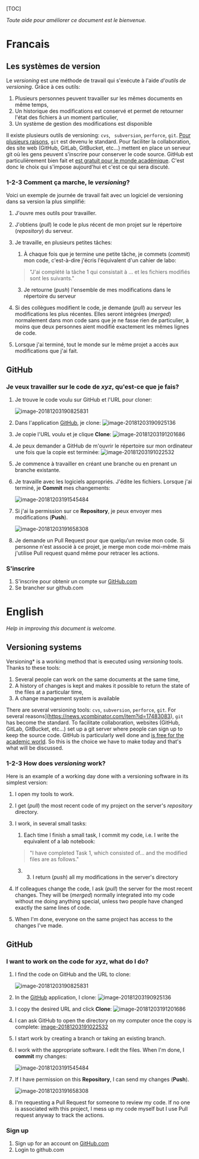 [TOC]

*Toute aide pour améliorer ce document est le bienvenue.*

# Francais

## Les systèmes de version

Le *versioning* est une méthode de travail qui s'exécute à l'aide *d'outils de versioning*. Grâce à ces outils:

1. Plusieurs personnes peuvent travailler sur les mêmes documents en même temps,
2. Un historique des modifications est conservé et permet de retourner l'état des fichiers à un moment particulier,
3. Un système de gestion des modifications est disponible

Il existe plusieurs outils de versioning: `cvs`, ` subversion`,  `perforce`,  `git`. [Pour plusieurs raisons](https://news.ycombinator.com/item?id=17483083), `git` est devenu le standard. Pour faciliter la collaboration, des site web (GitHub, GitLab, GitBucket, etc...) mettent en place un serveur git où les gens peuvent s'inscrire pour conserver le code source.  GitHub est particulièrement bien fait et [est gratuit pour le monde académique](https://help.github.com/articles/applying-for-an-academic-research-discount/). C'est donc le choix qui s'impose aujourd'hui et c'est ce qui sera discuté.

### 1-2-3 Comment ça marche, le *versioning*?

Voici un exemple de journée de travail fait avec un logiciel de versioning dans sa version la plus simplifié:

1. J'ouvre mes outils pour travailler.

2. J'obtiens (*pull*) le code le plus récent de mon projet sur le répertoire (*repository*) du serveur.

3. Je travaille, en plusieurs petites tâches:

   1. À chaque fois que je termine une petite tâche, je commets (*commit*) mon code, c'est-à-dire j'écris l'équivalent d'un cahier de labo:

   > "J'ai complété la tâche 1 qui consistait à ... et les fichiers modifiés sont les suivants."

   3. Je retourne (*push*) l'ensemble de mes modifications dans le répertoire du serveur

4. Si des collègues modifient le code, je demande (*pull*) au serveur les modifications les plus récentes.  Elles seront intégrées (*merged*)  normalement dans mon code sans que je ne fasse rien de particulier, à moins que deux personnes aient modifié exactement les mêmes lignes de code.

5. Lorsque j'ai terminé, tout le monde sur le même projet a accès aux modifications que j'ai fait.

## GitHub

### Je veux travailler sur le code de *xyz*, qu'est-ce que je fais?

1. Je trouve le code voulu sur GitHub et l'URL pour cloner:

   ![image-20181203190825831](assets/image-20181203190825831.png)

2. Dans l'application [GitHub](https://desktop.github.com), je clone: 
   ![image-20181203190925136](assets/image-20181203190925136.png)

3. Je copie l'URL voulu et je clique **Clone**:
   ![image-20181203191201686](assets/image-20181203191201686.png)

4. Je peux demander a GitHub de m'ouvrir le répertoire sur mon ordinateur une fois que la copie est terminée:
   ![image-20181203191022532](assets/image-20181203191022532.png)

5. Je commence à travailler en créant une branche ou en prenant un branche existante.
   
6. Je travaille avec les logiciels appropriés. J'édite les fichiers. Lorsque j'ai terminé, je **Commit** mes changements:

   ![image-20181203191545484](assets/image-20181203191545484.png)

7. Si j'ai la permission sur ce **Repository**, je peux envoyer mes modifications (**Push**).

   ![image-20181203191658308](assets/image-20181203191658308.png)

8. Je demande un Pull Request pour que quelqu'un revise mon code.  Si personne n'est associé à ce projet, je merge mon code moi-même mais j'utilise Pull request quand même pour retracer les actions.



### S'inscrire

1. S'inscrire pour obtenir un compte sur [GitHub.com](https://github.com/join?source=experiment-header-dropdowns-home)
2. Se brancher sur github.com





# English

*Help in improving this document is welcome.*

## Versioning systems

Versioning* is a working method that is executed using *versioning* tools. Thanks to these tools:

1. Several people can work on the same documents at the same time,
2. A history of changes is kept and makes it possible to return the state of the files at a particular time,
3. A change management system is available

There are several versioning tools: `cvs`, `subversion`, `perforce`, `git`. For several reasons](https://news.ycombinator.com/item?id=17483083), `git` has become the standard. To facilitate collaboration, websites (GitHub, GitLab, GitBucket, etc...) set up a git server where people can sign up to keep the source code.  GitHub is particularly well done and [is free for the academic world](https://help.github.com/articles/applying-for-an-academic-research-discount/). So this is the choice we have to make today and that's what will be discussed.

### 1-2-3 How does *versioning* work?

Here is an example of a working day done with a versioning software in its simplest version:

1. I open my tools to work.

2. I get (*pull*) the most recent code of my project on the server's *repository* directory.

3. I work, in several small tasks:

   1. Each time I finish a small task, I commit my code, i.e. I write the equivalent of a lab notebook:

   > "I have completed Task 1, which consisted of... and the modified files are as follows."

   3. 3. I return (*push*) all my modifications in the server's directory

4. If colleagues change the code, I ask (*pull*) the server for the most recent changes.  They will be (*merged*) normally integrated into my code without me doing anything special, unless two people have changed exactly the same lines of code.

5. When I'm done, everyone on the same project has access to the changes I've made.

## GitHub

### I want to work on the code for *xyz*, what do I do?

1. I find the code on GitHub and the URL to clone:

   ![image-20181203190825831](assets/image-20181203190825831.png)

2. In the [GitHub](https://desktop.github.com) application, I clone: 
   ![image-20181203190925136](assets/image-20181203190925136.png)

3. I copy the desired URL and click **Clone**:
   ![image-20181203191201686](assets/image-20181203191201686.png)

4. I can ask GitHub to open the directory on my computer once the copy is complete:
   [image-20181203191022532](assets/image-20181203191022532.png)

5. I start work by creating a branch or taking an existing branch.
   
6. I work with the appropriate software. I edit the files. When I'm done, I **commit** my changes:

   ![image-20181203191545484](assets/image-20181203191545484.png)

7. If I have permission on this **Repository**, I can send my changes (**Push**).

   ![image-20181203191658308](assets/image-20181203191658308.png)

8. I'm requesting a Pull Request for someone to review my code.  If no one is associated with this project, I mess up my code myself but I use Pull request anyway to track the actions.



### Sign up

1. Sign up for an account on [GitHub.com](https://github.com/join?source=experiment-header-dropdowns-home)
2. Login to github.com










